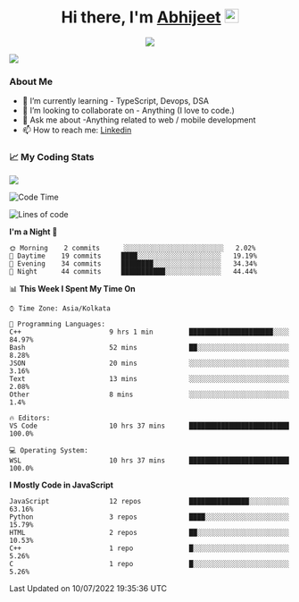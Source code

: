 <div align="center">
   <h1>Hi there, I'm <a href="">Abhijeet</a> <img src="https://media.giphy.com/media/hvRJCLFzcasrR4ia7z/giphy.gif" width="25px"> </h1>
   
   
   <img src="https://pronoun.cyou/x/y?subject=He&object=Him&height=20"> 
</div>

![](https://komarev.com/ghpvc/?username=abhijeetsingh-22)

<h3>About Me </h3>

<!-- - 🔭 I’m currently working on - My engineering Capstone Project -->
- 🌱 I’m currently learning - TypeScript, Devops, DSA
- 👯 I’m looking to collaborate on - Anything (I love to code.)
- 💬 Ask me about -Anything related to web / mobile development
- 📫 How to reach me: [Linkedin](https://www.linkedin.com/in/amabhijeet/)

### &#128200; My Coding Stats

<img align="center" src="https://github-readme-stats.vercel.app/api?username=abhijeetsingh-22&count_private=true&show_icons=true&theme=default&hide=stars" />

<!--START_SECTION:waka-->
![Code Time](http://img.shields.io/badge/Code%20Time-326%20hrs%2042%20mins-blue)

![Lines of code](https://img.shields.io/badge/From%20Hello%20World%20I%27ve%20Written-164%20Thousand%20lines%20of%20code-blue)

**I'm a Night 🦉** 

```text
🌞 Morning    2 commits      ░░░░░░░░░░░░░░░░░░░░░░░░░   2.02% 
🌆 Daytime    19 commits     ████░░░░░░░░░░░░░░░░░░░░░   19.19% 
🌃 Evening    34 commits     ████████░░░░░░░░░░░░░░░░░   34.34% 
🌙 Night      44 commits     ███████████░░░░░░░░░░░░░░   44.44%

```


📊 **This Week I Spent My Time On** 

```text
⌚︎ Time Zone: Asia/Kolkata

💬 Programming Languages: 
C++                      9 hrs 1 min         █████████████████████░░░░   84.97% 
Bash                     52 mins             ██░░░░░░░░░░░░░░░░░░░░░░░   8.28% 
JSON                     20 mins             ░░░░░░░░░░░░░░░░░░░░░░░░░   3.16% 
Text                     13 mins             ░░░░░░░░░░░░░░░░░░░░░░░░░   2.08% 
Other                    8 mins              ░░░░░░░░░░░░░░░░░░░░░░░░░   1.4%

🔥 Editors: 
VS Code                  10 hrs 37 mins      █████████████████████████   100.0%

💻 Operating System: 
WSL                      10 hrs 37 mins      █████████████████████████   100.0%

```

**I Mostly Code in JavaScript** 

```text
JavaScript               12 repos            ███████████████░░░░░░░░░░   63.16% 
Python                   3 repos             ████░░░░░░░░░░░░░░░░░░░░░   15.79% 
HTML                     2 repos             ██░░░░░░░░░░░░░░░░░░░░░░░   10.53% 
C++                      1 repo              █░░░░░░░░░░░░░░░░░░░░░░░░   5.26% 
C                        1 repo              █░░░░░░░░░░░░░░░░░░░░░░░░   5.26%

```



 Last Updated on 10/07/2022 19:35:36 UTC
<!--END_SECTION:waka-->
